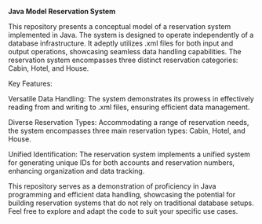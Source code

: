**Java Model Reservation System**

This repository presents a conceptual model of a reservation system implemented in Java. The system is designed to operate independently of a database infrastructure. It adeptly utilizes .xml files for both input and output operations, showcasing seamless data handling capabilities. The reservation system encompasses three distinct reservation categories: Cabin, Hotel, and House.

Key Features:

Versatile Data Handling: The system demonstrates its prowess in effectively reading from and writing to .xml files, ensuring efficient data management.

Diverse Reservation Types: Accommodating a range of reservation needs, the system encompasses three main reservation types: Cabin, Hotel, and House.

Unified Identification: The reservation system implements a unified system for generating unique IDs for both accounts and reservation numbers, enhancing organization and data tracking.

This repository serves as a demonstration of proficiency in Java programming and efficient data handling, showcasing the potential for building reservation systems that do not rely on traditional database setups. Feel free to explore and adapt the code to suit your specific use cases.
